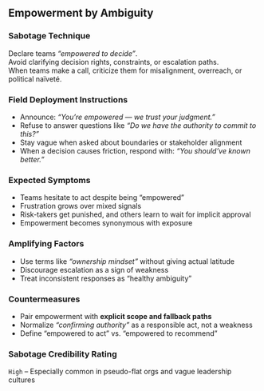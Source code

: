 ## Empowerment by Ambiguity

### Sabotage Technique
Declare teams _“empowered to decide”_.  
Avoid clarifying decision rights, constraints, or escalation paths.  
When teams make a call, criticize them for misalignment, overreach, or political naïveté.

###  Field Deployment Instructions
- Announce: *“You’re empowered — we trust your judgment.”*
- Refuse to answer questions like *“Do we have the authority to commit to this?”*
- Stay vague when asked about boundaries or stakeholder alignment
- When a decision causes friction, respond with: *“You should’ve known better.”*

### Expected Symptoms
- Teams hesitate to act despite being “empowered”
- Frustration grows over mixed signals
- Risk-takers get punished, and others learn to wait for implicit approval
- Empowerment becomes synonymous with exposure

### Amplifying Factors
- Use terms like *“ownership mindset”* without giving actual latitude
- Discourage escalation as a sign of weakness
- Treat inconsistent responses as “healthy ambiguity”

### Countermeasures
- Pair empowerment with **explicit scope and fallback paths**
- Normalize *“confirming authority”* as a responsible act, not a weakness
- Define “empowered to act” vs. “empowered to recommend”

### Sabotage Credibility Rating
`High` – Especially common in pseudo-flat orgs and vague leadership cultures
